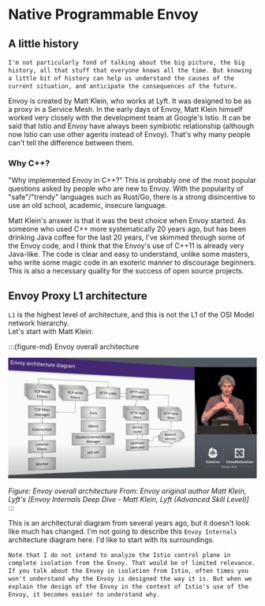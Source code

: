 # Native Programmable Envoy

## A little history

```{note}
I'm not particularly fond of talking about the big picture, the big history, all that stuff that everyone knows all the time. But knowing a little bit of history can help us understand the causes of the current situation, and anticipate the consequences of the future.
```


Envoy is created by Matt Klein, who works at Lyft. It was designed to be as a proxy in a Service Mesh. In the early days of Envoy, Matt Klein himself worked very closely with the development team at Google's Istio. It can be said that Istio and Envoy have always been symbiotic relationship (although now Istio can use other agents instead of Envoy). That's why many people can't tell the difference between them.

### Why C++?

"Why implemented Envoy in C++?" This is probably one of the most popular questions asked by people who are new to Envoy. With the popularity of "safe"/"trendy" languages such as Rust/Go, there is a strong disincentive to use an old school, academic, insecure language.

Matt Klein's answer is that it was the best choice when Envoy started. As someone who used C++ more systematically 20 years ago, but has been drinking Java coffee for the last 20 years, I've skimmed through some of the Envoy code, and I think that the Envoy's use of C++11 is already very Java-like. The code is clear and easy to understand, unlike some masters, who write some magic code in an esoteric manner to discourage beginners. This is also a necessary quality for the success of open source projects.


## Envoy Proxy L1 architecture

`L1` is the highest level of architecture, and this is not the L1 of the OSI Model network hierarchy.  
Let's start with Matt Klein:

:::{figure-md} Envoy overall architecture

<img src="index.assets/envoy_arch_l1.png" alt="Envoy overall architecture">

*Figure: Envoy overall architecture  From: Envoy original author Matt Klein, Lyft's [Envoy Internals Deep Dive - Matt Klein, Lyft (Advanced Skill Level)]*
:::

This is an architectural diagram from several years ago, but it doesn't look like much has changed. I'm not going to describe this `Envoy Internals` architecture diagram here. I'd like to start with its surroundings.

```{warning}
Note that I do not intend to analyze the Istio control plane in complete isolation from the Envoy. That would be of limited relevance. If you talk about the Envoy in isolation from Istio, often times you won't understand why the Envoy is designed the way it is. But when we explain the design of the Envoy in the context of Istio's use of the Envoy, it becomes easier to understand why.
```